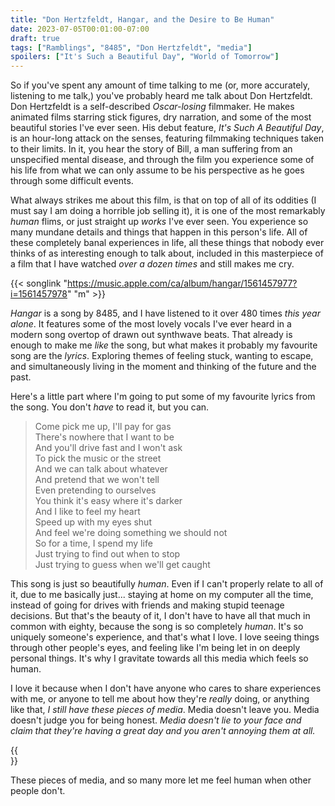 ```yaml
---
title: "Don Hertzfeldt, Hangar, and the Desire to Be Human"
date: 2023-07-05T00:01:00-07:00
draft: true
tags: ["Ramblings", "8485", "Don Hertzfeldt", "media"]
spoilers: ["It's Such a Beautiful Day", "World of Tomorrow"]
---
```


So if you've spent any amount of time talking to me (or, more accurately,
listening to me talk,) you've probably heard me talk about Don Hertzfeldt.
Don Hertzfeldt is a self-described *Oscar-losing* filmmaker. He makes animated
films starring stick figures, dry narration, and some of the most beautiful
stories I've ever seen. His debut feature, *It's Such A Beautiful Day*, is an
hour-long attack on the senses, featuring filmmaking techniques taken to their
limits. In it, you hear the story of Bill, a man suffering from an unspecified
mental disease, and through the film you experience some of his life from what
we can only assume to be his perspective as he goes through some difficult
events.

What always strikes me about this film, is that on top of all of its oddities
(I must say I am doing a horrible job selling it), it is one of the most
remarkably *human* flims, or just straight up *works* I've ever seen. You
experience so many mundane details and things that happen in this person's
life. All of these completely banal experiences in life, all these things that
nobody ever thinks of as interesting enough to talk about, included in this
masterpiece of a film that I have watched *over a dozen times* and still makes
me cry.

{{< songlink "https://music.apple.com/ca/album/hangar/1561457977?i=1561457978" "m" >}}

*Hangar* is a song by 8485, and I have listened to it over 480 times *this year*
*alone*. It features some of the most lovely vocals I've ever heard in a modern
song overtop of drawn out synthwave beats. That already is enough to make
me *like* the song, but what makes it probably my favourite song are the
*lyrics*. Exploring themes of feeling stuck, wanting to escape, and
simultaneously living in the moment and thinking of the future and the past.

Here's a little part where I'm going to put some of my favourite lyrics from
the song. You don't *have* to read it, but you can.

> Come pick me up, I'll pay for gas\
> There's nowhere that I want to be\
> And you'll drive fast and I won't ask\
> To pick the music or the street\
> And we can talk about whatever\
> And pretend that we won't tell\
> Even pretending to ourselves\
> You think it's easy where it's darker\
> And I like to feel my heart\
> Speed up with my eyes shut\
> And feel we're doing something we should not\
> So for a time, I spend my life\
> Just trying to find out when to stop\
> Just trying to guess when we'll get caught

This song is just so beautifully *human*. Even if I can't properly relate to
all of it, due to me basically just... staying at home on my computer all the
time, instead of going for drives with friends and making stupid teenage
decisions. But that's the beauty of it, I don't have to have all that much in
common with eighty, because the song is so completely *human*. It's so uniquely
someone's experience, and that's what I love. I love seeing things through
other people's eyes, and feeling like I'm being let in on deeply personal
things. It's why I gravitate towards all this media which feels so human.

I love it because when I don't have anyone who cares to share experiences with
me, or anyone to tell me about how they're *really* doing, or anything like
that, *I still have these pieces of media*. Media doesn't leave you. Media
doesn't judge you for being honest. *Media doesn't lie to your face and claim*
*that they're having a great day and you aren't annoying them at all.*

{{<br>}}

These pieces of media, and so many more let me feel human when other people
don't.
